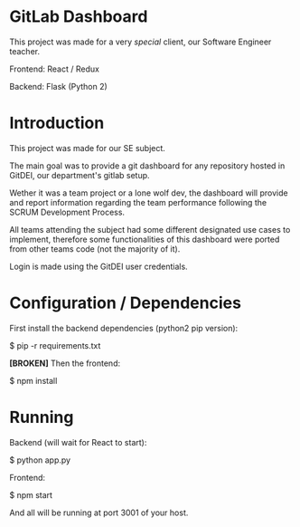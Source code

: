 # GitLab Dashboard

This project was made for a very *special* client, our Software Engineer teacher.

Frontend: React / Redux

Backend: Flask (Python 2)

# Introduction

This project was made for our SE subject.

The main goal was to provide a git dashboard for any repository hosted in GitDEI, our department's gitlab setup.

Wether it was a team project or a lone wolf dev, the dashboard will provide and report information regarding the team performance following the SCRUM Development Process.

All teams attending the subject had some different designated use cases to implement, therefore some functionalities of this dashboard were ported from other teams code (not the majority of it).

Login is made using the GitDEI user credentials.

# Configuration / Dependencies

First install the backend dependencies (python2 pip version):

$ pip -r requirements.txt

**[BROKEN]** Then the frontend:

$ npm install

# Running

Backend (will wait for React to start):

$ python app.py

Frontend:

$ npm start

And all will be running at port 3001 of your host.
